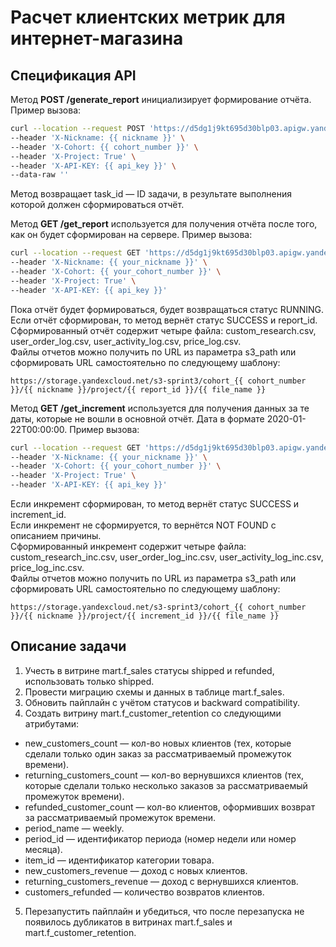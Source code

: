 # Расчет клиентских метрик для интернет-магазина

## Спецификация API

Метод **POST /generate_report** инициализирует формирование отчёта. Пример вызова:
```bash
curl --location --request POST 'https://d5dg1j9kt695d30blp03.apigw.yandexcloud.net/generate_report' \
--header 'X-Nickname: {{ nickname }}' \
--header 'X-Cohort: {{ cohort_number }}' \
--header 'X-Project: True' \
--header 'X-API-KEY: {{ api_key }}' \
--data-raw '' 
```
Метод возвращает task_id — ID задачи, в результате выполнения которой должен сформироваться отчёт.


Метод **GET /get_report** используется для получения отчёта после того, как он будет сформирован на сервере. Пример вызова:
```bash
curl --location --request GET 'https://d5dg1j9kt695d30blp03.apigw.yandexcloud.net/get_report?task_id={{ task_id }}' \
--header 'X-Nickname: {{ your_nickname }}' \
--header 'X-Cohort: {{ your_cohort_number }}' \
--header 'X-Project: True' \
--header 'X-API-KEY: {{ api_key }}' 
```
Пока отчёт будет формироваться, будет возвращаться статус RUNNING. </br>
Если отчёт сформирован, то метод вернёт статус SUCCESS и report_id. </br>
Сформированный отчёт содержит четыре файла: custom_research.csv, user_order_log.csv, user_activity_log.csv, price_log.csv. </br>
Файлы отчетов можно получить по URL из параметра s3_path или сформировать URL самостоятельно по следующему шаблону:
```
https://storage.yandexcloud.net/s3-sprint3/cohort_{{ cohort_number }}/{{ nickname }}/project/{{ report_id }}/{{ file_name }}
```

Метод **GET /get_increment** используется для получения данных за те даты, которые не вошли в основной отчёт. Дата в формате 2020-01-22T00:00:00. Пример вызова:
```bash
curl --location --request GET 'https://d5dg1j9kt695d30blp03.apigw.yandexcloud.net/get_increment?report_id={{ report_id }}&date={{ date }}' \
--header 'X-Nickname: {{ your_nickname }}' \
--header 'X-Cohort: {{ your_cohort_number }}' \
--header 'X-Project: True' \
--header 'X-API-KEY: {{ api_key }}' 
```
Если инкремент сформирован, то метод вернёт статус SUCCESS и increment_id. </br>
Если инкремент не сформируется, то вернётся NOT FOUND с описанием причины.  </br>
Сформированный инкремент содержит четыре файла: custom_research_inc.csv, user_order_log_inc.csv, user_activity_log_inc.csv, price_log_inc.csv.  </br>
Файлы отчетов можно получить по URL из параметра s3_path или сформировать URL самостоятельно по следующему шаблону:
```
https://storage.yandexcloud.net/s3-sprint3/cohort_{{ cohort_number }}/{{ nickname }}/project/{{ increment_id }}/{{ file_name }}
```


## Описание задачи
1. Учесть в витрине mart.f_sales статусы shipped и refunded, использовать только shipped.
2. Провести миграцию схемы и данных в таблице mart.f_sales.
3. Обновить пайплайн с учётом статусов и backward compatibility.
4. Создать витрину mart.f_customer_retention со следующими атрибутами:
- new_customers_count — кол-во новых клиентов (тех, которые сделали только один заказ за рассматриваемый промежуток времени).
- returning_customers_count — кол-во вернувшихся клиентов (тех, которые сделали только несколько заказов за рассматриваемый промежуток времени).
- refunded_customer_count — кол-во клиентов, оформивших возврат за рассматриваемый промежуток времени.
- period_name — weekly.
- period_id — идентификатор периода (номер недели или номер месяца).
- item_id — идентификатор категории товара.
- new_customers_revenue — доход с новых клиентов.
- returning_customers_revenue — доход с вернувшихся клиентов.
- customers_refunded — количество возвратов клиентов. 
5. Перезапустить пайплайн и убедиться, что после перезапуска не появилось дубликатов в витринах mart.f_sales и mart.f_customer_retention.
